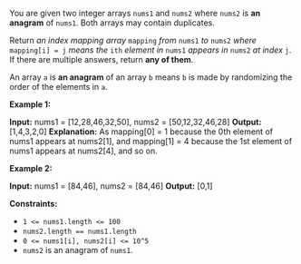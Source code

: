 
You are given two integer arrays  `nums1`  and  `nums2`  where  `nums2`  is  **an anagram**  of  `nums1`. Both arrays may contain duplicates.

Return  _an index mapping array_ `mapping` _from_ `nums1` _to_ `nums2` _where_ `mapping[i] = j` _means the_ `ith` _element in_ `nums1` _appears in_ `nums2` _at index_ `j`. If there are multiple answers, return  **any of them**.

An array  `a`  is  **an anagram**  of an array  `b`  means  `b`  is made by randomizing the order of the elements in  `a`.

**Example 1:**

**Input:** nums1 = [12,28,46,32,50], nums2 = [50,12,32,46,28]
**Output:** [1,4,3,2,0]
**Explanation:** As mapping[0] = 1 because the 0th element of nums1 appears at nums2[1], and mapping[1] = 4 because the 1st element of nums1 appears at nums2[4], and so on.

**Example 2:**

**Input:** nums1 = [84,46], nums2 = [84,46]
**Output:** [0,1]

**Constraints:**

-   `1 <= nums1.length <= 100`
-   `nums2.length == nums1.length`
-   `0 <= nums1[i], nums2[i] <= 10^5`
-   `nums2`  is an anagram of  `nums1`.